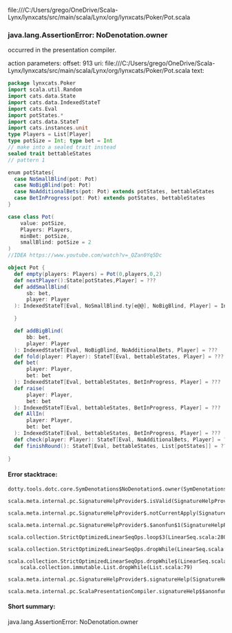 file:///C:/Users/grego/OneDrive/Scala-Lynx/lynxcats/src/main/scala/Lynx/org/lynxcats/Poker/Pot.scala
### java.lang.AssertionError: NoDenotation.owner

occurred in the presentation compiler.

action parameters:
offset: 913
uri: file:///C:/Users/grego/OneDrive/Scala-Lynx/lynxcats/src/main/scala/Lynx/org/lynxcats/Poker/Pot.scala
text:
```scala
package lynxcats.Poker
import scala.util.Random
import cats.data.State
import cats.data.IndexedStateT
import cats.Eval
import potStates.*
import cats.data.StateT
import cats.instances.unit
type Players = List[Player]
type potSize = Int; type bet = Int
// make into a sealed trait instead
sealed trait bettableStates
// pattern 1

enum potStates{
  case NoSmallBlind(pot: Pot)
  case NoBigBlind(pot: Pot)
  case NoAdditionalBets(pot: Pot) extends potStates, bettableStates
  case BetInProgress(pot: Pot) extends potStates, bettableStates
}

case class Pot(
    value: potSize,
    Players: Players,
    minBet: potSize,
    smallBlind: potSize = 2
)
//IDEA https://www.youtube.com/watch?v=_QZan0Yq5Dc

object Pot {
  def empty(players: Players) = Pot(0,players,0,2)
  def nextPlayer():State[potStates,Player] = ???
  def addSmallBlind(
      sb: bet,
      player: Player
  ): IndexedStateT[Eval, NoSmallBlind.ty[e@@], NoBigBlind, Player] = IndexedStateT{NoSmallBlind(pot)=>

  }

  def addBigBlind(
      bb: bet,
      player: Player
  ): IndexedStateT[Eval, NoBigBlind, NoAdditionalBets, Player] = ???
  def fold(player: Player): StateT[Eval, bettableStates, Player] = ???
  def bet(
      player: Player,
      bet: bet
  ): IndexedStateT[Eval, bettableStates, BetInProgress, Player] = ???
  def raise(
      player: Player,
      bet: bet
  ): IndexedStateT[Eval, bettableStates, BetInProgress, Player] = ???
  def AllIn(
      player: Player,
      bet: bet
  ): IndexedStateT[Eval, bettableStates, BetInProgress, Player] = ???
  def check(player: Player): StateT[Eval, NoAdditionalBets, Player] = ???
  def finishRound(): StateT[Eval, bettableStates, List[potStates]] = ???
    
}

```



#### Error stacktrace:

```
dotty.tools.dotc.core.SymDenotations$NoDenotation$.owner(SymDenotations.scala:2576)
	scala.meta.internal.pc.SignatureHelpProvider$.isValid(SignatureHelpProvider.scala:83)
	scala.meta.internal.pc.SignatureHelpProvider$.notCurrentApply(SignatureHelpProvider.scala:94)
	scala.meta.internal.pc.SignatureHelpProvider$.$anonfun$1(SignatureHelpProvider.scala:48)
	scala.collection.StrictOptimizedLinearSeqOps.loop$3(LinearSeq.scala:280)
	scala.collection.StrictOptimizedLinearSeqOps.dropWhile(LinearSeq.scala:282)
	scala.collection.StrictOptimizedLinearSeqOps.dropWhile$(LinearSeq.scala:278)
	scala.collection.immutable.List.dropWhile(List.scala:79)
	scala.meta.internal.pc.SignatureHelpProvider$.signatureHelp(SignatureHelpProvider.scala:48)
	scala.meta.internal.pc.ScalaPresentationCompiler.signatureHelp$$anonfun$1(ScalaPresentationCompiler.scala:375)
```
#### Short summary: 

java.lang.AssertionError: NoDenotation.owner